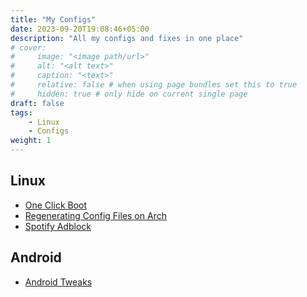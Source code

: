 ```yaml
---
title: "My Configs"
date: 2023-09-20T19:08:46+05:00
description: "All my configs and fixes in one place"
# cover:
#     image: "<image path/url>"
#     alt: "<alt text>"
#     caption: "<text>"
#     relative: false # when using page bundles set this to true
#     hidden: true # only hide on current single page
draft: false
tags:
    - Linux
    - Configs
weight: 1
---
```

## Linux
* <a href="/autologin-linux/" target="_blank">One Click Boot</a>
* <a href="/regenerating-configs-using-pacman/" target="_blank">Regenerating Config Files on Arch</a>
* <a href="/spotx" target="_blank">Spotify Adblock</a>

## Android
* <a href="/android-tweaks/" target="_blank">Android Tweaks</a>
